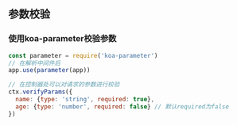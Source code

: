 ## 参数校验

### 使用koa-parameter校验参数
```javascript
const parameter = require('koa-parameter')
// 在解析中间件后
app.use(parameter(app))

// 在控制器处可以对请求的参数进行校验
ctx.verifyParams({
  name: {type: 'string', required: true},
  age: {type: 'number', required: false} // 默认required为false
})
```